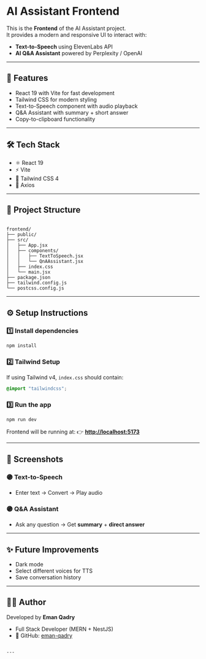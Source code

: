 
#  AI Assistant Frontend

This is the **Frontend** of the AI Assistant project.  
It provides a modern and responsive UI to interact with:
-  **Text-to-Speech** using ElevenLabs API  
-  **AI Q&A Assistant** powered by Perplexity / OpenAI  

---

## 🚀 Features
- React 19 with Vite for fast development  
- Tailwind CSS for modern styling  
- Text-to-Speech component with audio playback  
- Q&A Assistant with summary + short answer  
- Copy-to-clipboard functionality  

---

## 🛠️ Tech Stack
- ⚛️ React 19
- ⚡ Vite
- 🎨 Tailwind CSS 4
- 🔗 Axios

---

## 📂 Project Structure
```

frontend/
├── public/
├── src/
│   ├── App.jsx
│   ├── components/
│   │   ├── TextToSpeech.jsx
│   │   └── QnAAssistant.jsx
│   ├── index.css
│   └── main.jsx
├── package.json
├── tailwind.config.js
└── postcss.config.js

````

---

## ⚙️ Setup Instructions

### 1️⃣ Install dependencies
```bash
npm install
````

### 2️⃣ Tailwind Setup

If using Tailwind v4, `index.css` should contain:

```css
@import "tailwindcss";
```

### 3️⃣ Run the app

```bash
npm run dev
```

Frontend will be running at:
👉 **[http://localhost:5173](http://localhost:5173)**

---

## 📸 Screenshots

### 🟣 Text-to-Speech

* Enter text → Convert → Play audio

### 🟣 Q\&A Assistant

* Ask any question → Get **summary** + **direct answer**

---

## ✨ Future Improvements

* Dark mode
* Select different voices for TTS
* Save conversation history

---

## 👩‍💻 Author

Developed by **Eman Qadry**

* Full Stack Developer (MERN + NestJS)
* 💼 GitHub: [eman-qadry](https://github.com/Eman-Qadry)

```

---


```
